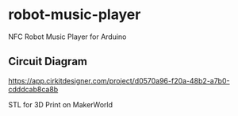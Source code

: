 # robot-music-player
NFC Robot Music Player for Arduino

## Circuit Diagram

https://app.cirkitdesigner.com/project/d0570a96-f20a-48b2-a7b0-cdddcab8ca8b

STL for 3D Print on MakerWorld